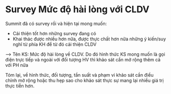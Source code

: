 # Survey Mức độ hài lòng với CLDV

Summit đã có survey rồi và hiện tại mong muốn: 

* Cải thiện tốt hơn những survey đang có
* Khai thác được nhiều hơn nữa, được thực chất hơn nữa những ý kiến/suy nghĩ từ phía KH để từ đó cải thiện CLDV

 --&gt; Tên KS: Mức độ hài lòng về CLDV. Do đó hình thức KS mong muốn là gọi điện trực tiếp và ngoài với đối tượng HV thì khảo sát cần mở rộng thêm cả với PH nữa 

Tóm lại, về hình thức, đối tượng, tần suất và phạm vi khảo sát cần điều chỉnh mở rộng hoặc thu hẹp sao cho khảo sát thực sự mang lại nhiều giá trị thực tiễn hơn.

